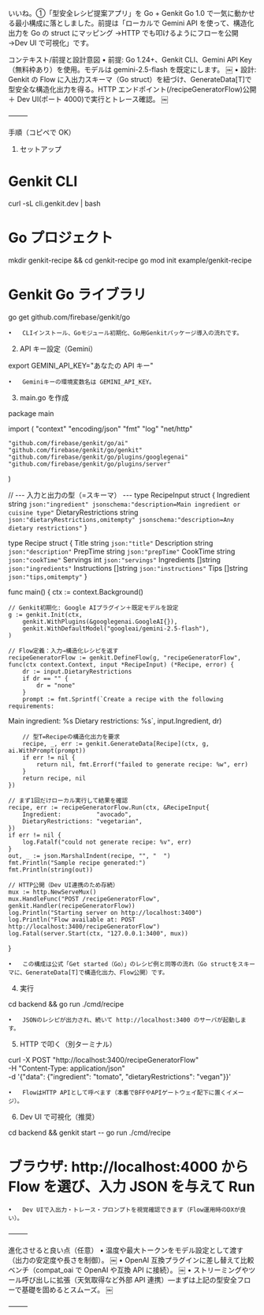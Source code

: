 いいね。①「型安全レシピ提案アプリ」を Go + Genkit Go 1.0 で一気に動かせる最小構成に落としました。前提は「ローカルで Gemini API を使って、構造化出力を Go の struct にマッピング →HTTP でも叩けるようにフローを公開 →Dev UI で可視化」です。

コンテキスト/前提と設計意図
• 前提: Go 1.24+、Genkit CLI、Gemini API Key（無料枠あり）を使用。モデルは gemini-2.5-flash を既定にします。 ￼
• 設計: Genkit の Flow に入出力スキーマ（Go struct）を紐づけ、GenerateData[T]で型安全な構造化出力を得る。HTTP エンドポイント(/recipeGeneratorFlow)公開＋ Dev UI(ポート 4000)で実行とトレース確認。 ￼

⸻

手順（コピペで OK）

1. セットアップ

# Genkit CLI

curl -sL cli.genkit.dev | bash

# Go プロジェクト

mkdir genkit-recipe && cd genkit-recipe
go mod init example/genkit-recipe

# Genkit Go ライブラリ

go get github.com/firebase/genkit/go

    •	CLIインストール、Goモジュール初期化、Go用Genkitパッケージ導入の流れです。 ￼

2. API キー設定（Gemini）

export GEMINI_API_KEY="あなたの API キー"

    •	Geminiキーの環境変数名は GEMINI_API_KEY。 ￼

3. main.go を作成

package main

import (
"context"
"encoding/json"
"fmt"
"log"
"net/http"

    "github.com/firebase/genkit/go/ai"
    "github.com/firebase/genkit/go/genkit"
    "github.com/firebase/genkit/go/plugins/googlegenai"
    "github.com/firebase/genkit/go/plugins/server"

)

// --- 入力と出力の型（=スキーマ） ---
type RecipeInput struct {
Ingredient string `json:"ingredient" jsonschema:"description=Main ingredient or cuisine type"`
DietaryRestrictions string `json:"dietaryRestrictions,omitempty" jsonschema:"description=Any dietary restrictions"`
}

type Recipe struct {
Title string `json:"title"`
Description string `json:"description"`
PrepTime string `json:"prepTime"`
CookTime string `json:"cookTime"`
Servings int `json:"servings"`
Ingredients []string `json:"ingredients"`
Instructions []string `json:"instructions"`
Tips []string `json:"tips,omitempty"`
}

func main() {
ctx := context.Background()

    // Genkit初期化: Google AIプラグイン＋既定モデルを設定
    g := genkit.Init(ctx,
    	genkit.WithPlugins(&googlegenai.GoogleAI{}),
    	genkit.WithDefaultModel("googleai/gemini-2.5-flash"),
    )

    // Flow定義：入力→構造化レシピを返す
    recipeGeneratorFlow := genkit.DefineFlow(g, "recipeGeneratorFlow", func(ctx context.Context, input *RecipeInput) (*Recipe, error) {
    	dr := input.DietaryRestrictions
    	if dr == "" {
    		dr = "none"
    	}
    	prompt := fmt.Sprintf(`Create a recipe with the following requirements:

Main ingredient: %s
Dietary restrictions: %s`, input.Ingredient, dr)

    	// 型T=Recipeの構造化出力を要求
    	recipe, _, err := genkit.GenerateData[Recipe](ctx, g, ai.WithPrompt(prompt))
    	if err != nil {
    		return nil, fmt.Errorf("failed to generate recipe: %w", err)
    	}
    	return recipe, nil
    })

    // まず1回だけローカル実行して結果を確認
    recipe, err := recipeGeneratorFlow.Run(ctx, &RecipeInput{
    	Ingredient:          "avocado",
    	DietaryRestrictions: "vegetarian",
    })
    if err != nil {
    	log.Fatalf("could not generate recipe: %v", err)
    }
    out, _ := json.MarshalIndent(recipe, "", "  ")
    fmt.Println("Sample recipe generated:")
    fmt.Println(string(out))

    // HTTP公開（Dev UI連携のため存続）
    mux := http.NewServeMux()
    mux.HandleFunc("POST /recipeGeneratorFlow", genkit.Handler(recipeGeneratorFlow))
    log.Println("Starting server on http://localhost:3400")
    log.Println("Flow available at: POST http://localhost:3400/recipeGeneratorFlow")
    log.Fatal(server.Start(ctx, "127.0.0.1:3400", mux))

}

    •	この構成は公式「Get started（Go）」のレシピ例と同等の流れ（Go structをスキーマに、GenerateData[T]で構造化出力、Flow公開）です。 ￼

4. 実行

cd backend && go run ./cmd/recipe

    •	JSONのレシピが出力され、続いて http://localhost:3400 のサーバが起動します。 ￼

5. HTTP で叩く（別ターミナル）

curl -X POST "http://localhost:3400/recipeGeneratorFlow" \
 -H "Content-Type: application/json" \
 -d '{"data": {"ingredient": "tomato", "dietaryRestrictions": "vegan"}}'

    •	FlowはHTTP APIとして呼べます（本番でBFFやAPIゲートウェイ配下に置くイメージ）。 ￼

6. Dev UI で可視化（推奨）

cd backend && genkit start -- go run ./cmd/recipe

# ブラウザ: http://localhost:4000 から Flow を選び、入力 JSON を与えて Run

    •	Dev UIで入出力・トレース・プロンプトを視覚確認できます（Flow運用時のDXが良い）。 ￼

⸻

進化させると良い点（任意）
• 温度や最大トークンをモデル設定として渡す（出力の安定度や長さを制御）。 ￼
• OpenAI 互換プラグインに差し替えて比較ベンチ（compat_oai で OpenAI や互換 API に接続）。 ￼
• ストリーミングやツール呼び出しに拡張（天気取得など外部 API 連携）—まずは上記の型安全フローで基礎を固めるとスムーズ。 ￼

⸻
